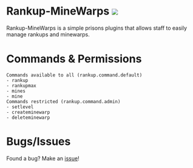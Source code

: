 # Rankup-MineWarps [![](https://poggit.pmmp.io/shield.state/Rankup-MineWarps)](https://poggit.pmmp.io/p/Rankup-MineWarps)

Rankup-MineWarps is a simple prisons plugins that allows staff to easily manage rankups and minewarps.

# Commands & Permissions
```
Commands available to all (rankup.command.default)
- rankup
- rankupmax
- mines
- mine
Commands restricted (rankup.command.admin)
- setlevel
- createminewarp
- deleteminewarp
```

# Bugs/Issues
Found a bug? Make an [issue](https://github.com/xJustJqy/Rankup-MineWarps/issues/new)!
